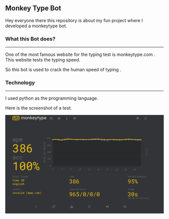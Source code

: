 ## Monkey Type Bot

Hey everyone there this repository is about my fun project where I developed a monkeytype bot.

### What this Bot does?
 ---
 
One of the most famous website for the typing test is  monkeytype.com . This website tests the typing speed.

So this bot is used to crack the human speed of typing .

### Technology
---

I used python as the programming language.

Here is the screenshot of a test:

![pic](assets/pic.png)
